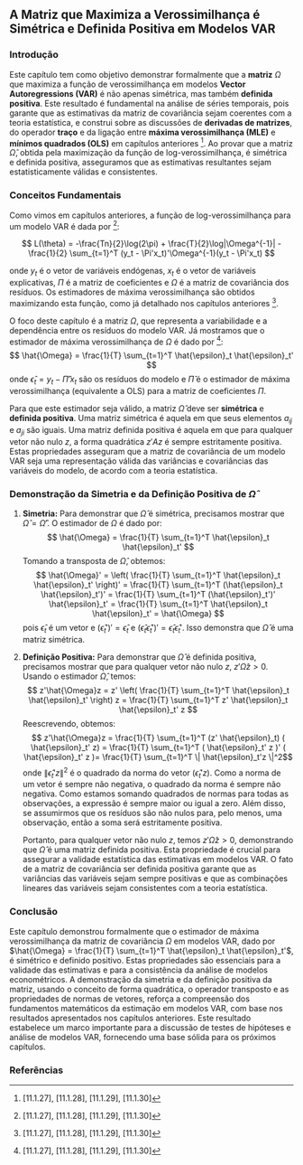## A Matriz que Maximiza a Verossimilhança é Simétrica e Definida Positiva em Modelos VAR

### Introdução
Este capítulo tem como objetivo demonstrar formalmente que a **matriz** $\Omega$ que maximiza a função de verossimilhança em modelos **Vector Autoregressions (VAR)** é não apenas simétrica, mas também **definida positiva**. Este resultado é fundamental na análise de séries temporais, pois garante que as estimativas da matriz de covariância sejam coerentes com a teoria estatística, e construi sobre as discussões de **derivadas de matrizes**, do operador **traço** e da ligação entre **máxima verossimilhança (MLE)** e **mínimos quadrados (OLS)** em capítulos anteriores [^1]. Ao provar que a matriz $\hat{\Omega}$, obtida pela maximização da função de log-verossimilhança, é simétrica e definida positiva, asseguramos que as estimativas resultantes sejam estatisticamente válidas e consistentes.

### Conceitos Fundamentais
Como vimos em capítulos anteriores, a função de log-verossimilhança para um modelo VAR é dada por [^1]:

$$
L(\theta) = -\frac{Tn}{2}\log(2\pi) + \frac{T}{2}\log|\Omega^{-1}| - \frac{1}{2} \sum_{t=1}^T (y_t - \Pi'x_t)'\Omega^{-1}(y_t - \Pi'x_t)
$$

onde $y_t$ é o vetor de variáveis endógenas, $x_t$ é o vetor de variáveis explicativas, $\Pi$ é a matriz de coeficientes e $\Omega$ é a matriz de covariância dos resíduos. Os estimadores de máxima verossimilhança são obtidos maximizando esta função, como já detalhado nos capítulos anteriores [^1].

O foco deste capítulo é a matriz $\Omega$, que representa a variabilidade e a dependência entre os resíduos do modelo VAR. Já mostramos que o estimador de máxima verossimilhança de $\Omega$ é dado por [^1]:
$$
\hat{\Omega} = \frac{1}{T} \sum_{t=1}^T \hat{\epsilon}_t \hat{\epsilon}_t'
$$
onde $\hat{\epsilon}_t = y_t - \hat{\Pi}'x_t$ são os resíduos do modelo e $\hat{\Pi}$ é o estimador de máxima verossimilhança (equivalente a OLS) para a matriz de coeficientes $\Pi$.

Para que este estimador seja válido, a matriz $\hat{\Omega}$ deve ser **simétrica** e **definida positiva**. Uma matriz simétrica é aquela em que seus elementos $a_{ij}$ e $a_{ji}$ são iguais. Uma matriz definida positiva é aquela em que para qualquer vetor não nulo $z$, a forma quadrática $z'Az$ é sempre estritamente positiva.  Estas propriedades asseguram que a matriz de covariância de um modelo VAR seja uma representação válida das variâncias e covariâncias das variáveis do modelo, de acordo com a teoria estatística.

### Demonstração da Simetria e da Definição Positiva de $\hat{\Omega}$

1.  **Simetria:**
    Para demonstrar que $\hat{\Omega}$ é simétrica, precisamos mostrar que $\hat{\Omega} = \hat{\Omega}'$. O estimador de $\Omega$ é dado por:
    $$
    \hat{\Omega} = \frac{1}{T} \sum_{t=1}^T \hat{\epsilon}_t \hat{\epsilon}_t'
    $$
    Tomando a transposta de $\hat{\Omega}$, obtemos:
    $$
    \hat{\Omega}' = \left( \frac{1}{T} \sum_{t=1}^T \hat{\epsilon}_t \hat{\epsilon}_t' \right)' = \frac{1}{T} \sum_{t=1}^T (\hat{\epsilon}_t \hat{\epsilon}_t')' = \frac{1}{T} \sum_{t=1}^T (\hat{\epsilon}_t')' \hat{\epsilon}_t' = \frac{1}{T} \sum_{t=1}^T \hat{\epsilon}_t \hat{\epsilon}_t' = \hat{\Omega}
    $$
    pois $\hat{\epsilon}_t$ é um vetor e $(\hat{\epsilon}_t')'=\hat{\epsilon}_t$ e $(\hat{\epsilon}_t \hat{\epsilon}_t')' = \hat{\epsilon}_t \hat{\epsilon}_t'$. Isso demonstra que $\hat{\Omega}$ é uma matriz simétrica.

2.  **Definição Positiva:**
    Para demonstrar que $\hat{\Omega}$ é definida positiva, precisamos mostrar que para qualquer vetor não nulo $z$, $z'\hat{\Omega}z > 0$. Usando o estimador $\hat{\Omega}$, temos:
    $$
    z'\hat{\Omega}z = z' \left( \frac{1}{T} \sum_{t=1}^T \hat{\epsilon}_t \hat{\epsilon}_t' \right) z = \frac{1}{T} \sum_{t=1}^T z' \hat{\epsilon}_t \hat{\epsilon}_t' z
    $$
   Reescrevendo, obtemos:
   $$ z'\hat{\Omega}z = \frac{1}{T} \sum_{t=1}^T (z' \hat{\epsilon}_t) ( \hat{\epsilon}_t' z) = \frac{1}{T} \sum_{t=1}^T  ( \hat{\epsilon}_t' z )' ( \hat{\epsilon}_t' z )= \frac{1}{T} \sum_{t=1}^T \| \hat{\epsilon}_t'z \|^2$$
   onde $\| \hat{\epsilon}_t'z \|^2$ é o quadrado da norma do vetor $(\hat{\epsilon}_t'z)$.  Como a norma de um vetor é sempre não negativa, o quadrado da norma é sempre não negativa.   Como estamos somando quadrados de normas para todas as observações,  a expressão é sempre maior ou igual a zero.  Além disso, se assumirmos que os resíduos são não nulos para, pelo menos, uma observação, então a soma será estritamente positiva.

    Portanto, para qualquer vetor não nulo $z$, temos $z'\hat{\Omega}z > 0$, demonstrando que $\hat{\Omega}$ é uma matriz definida positiva. Esta propriedade é crucial para assegurar a validade estatística das estimativas em modelos VAR.  O fato de a matriz de covariância ser definida positiva garante que as variâncias das variáveis sejam sempre positivas e que as combinações lineares das variáveis sejam consistentes com a teoria estatística.

### Conclusão

Este capítulo demonstrou formalmente que o estimador de máxima verossimilhança da matriz de covariância $\Omega$ em modelos VAR, dado por $\hat{\Omega} = \frac{1}{T} \sum_{t=1}^T \hat{\epsilon}_t \hat{\epsilon}_t'$, é simétrico e definido positivo. Estas propriedades são essenciais para a validade das estimativas e para a consistência da análise de modelos econométricos.  A demonstração da simetria e da definição positiva da matriz, usando o conceito de forma quadrática, o operador transposto e as propriedades de normas de vetores, reforça a compreensão dos fundamentos matemáticos da estimação em modelos VAR, com base nos resultados apresentados nos capítulos anteriores. Este resultado estabelece um marco importante para a discussão de testes de hipóteses e análise de modelos VAR, fornecendo uma base sólida para os próximos capítulos.

### Referências
[^1]: [11.1.27], [11.1.28], [11.1.29], [11.1.30]
<!-- END -->

